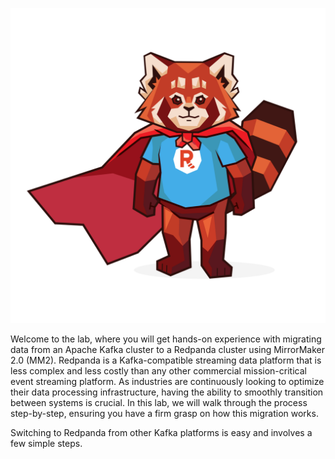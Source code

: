 ![Reliable Panda](./images/reliable_panda.png)

Welcome to the lab, where you will get hands-on experience with migrating data from an Apache Kafka cluster to a Redpanda cluster using MirrorMaker 2.0 (MM2). Redpanda is a Kafka-compatible streaming data platform that is less complex and less costly than any other commercial mission-critical event streaming platform. As industries are continuously looking to optimize their data processing infrastructure, having the ability to smoothly transition between systems is crucial. In this lab, we will walk through the process step-by-step, ensuring you have a firm grasp on how this migration works.


Switching to Redpanda from other Kafka platforms is easy and involves a few simple steps. 


